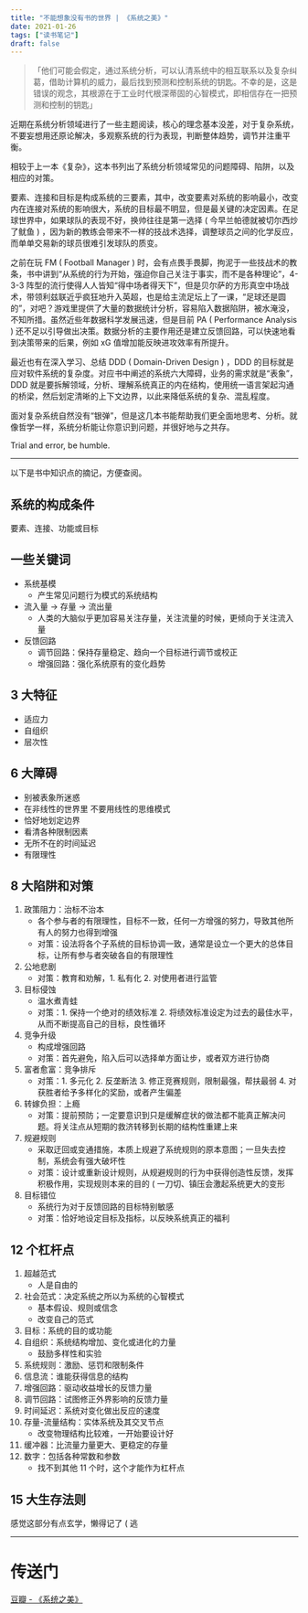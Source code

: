 ```yaml
---
title: "不能想象没有书的世界 | 《系统之美》"
date: 2021-01-26
tags: ["读书笔记"]
draft: false
---
```


> 「他们可能会假定，通过系统分析，可以认清系统中的相互联系以及复杂纠葛，借助计算机的威力，最后找到预测和控制系统的钥匙。不幸的是，这是错误的观念，其根源在于工业时代根深蒂固的心智模式，即相信存在一把预测和控制的钥匙」

近期在系统分析领域进行了一些主题阅读，核心的理念基本没差，对于复杂系统，不要妄想用还原论解决，多观察系统的行为表现，判断整体趋势，调节并注重平衡。

相较于上一本《复杂》，这本书列出了系统分析领域常见的问题障碍、陷阱，以及相应的对策。

要素、连接和目标是构成系统的三要素，其中，改变要素对系统的影响最小，改变内在连接对系统的影响很大，系统的目标最不明显，但是最关键的决定因素。在足球世界中，如果球队的表现不好，换帅往往是第一选择 ( 今早兰帕德就被切尔西炒了鱿鱼 ) ，因为新的教练会带来不一样的技战术选择，调整球员之间的化学反应，而单单交易新的球员很难引发球队的质变。

之前在玩 FM ( Football Manager ) 时，会有点畏手畏脚，拘泥于一些技战术的教条，书中讲到“从系统的行为开始，强迫你自己关注于事实，而不是各种理论”，4-3-3 阵型的流行使得人人皆知“得中场者得天下”，但是贝尔萨的方形真空中场战术，带领利兹联近乎疯狂地升入英超，也是给主流足坛上了一课，“足球还是圆的”，对吧？游戏里提供了大量的数据统计分析，容易陷入数据陷阱，被水淹没，不知所措。虽然近些年数据科学发展迅速，但是目前 PA ( Performance Analysis ) 还不足以引导做出决策。数据分析的主要作用还是建立反馈回路，可以快速地看到决策带来的后果，例如 xG 值增加能反映进攻效率有所提升。

最近也有在深入学习、总结 DDD ( Domain-Driven Design ) ，DDD 的目标就是应对软件系统的复杂度。对应书中阐述的系统六大障碍，业务的需求就是“表象”，DDD 就是要拆解领域，分析、理解系统真正的内在结构，使用统一语言架起沟通的桥梁，然后划定清晰的上下文边界，以此来降低系统的复杂、混乱程度。

面对复杂系统自然没有“银弹”，但是这几本书能帮助我们更全面地思考、分析。就像哲学一样，系统分析能让你意识到问题，并很好地与之共存。

Trial and error, be humble.

---

以下是书中知识点的摘记，方便查阅。

## 系统的构成条件

要素、连接、功能或目标

## 一些关键词

-   系统基模
    -   产生常见问题行为模式的系统结构
-   流入量 -> 存量 -> 流出量
    -   人类的大脑似乎更加容易关注存量，关注流量的时候，更倾向于关注流入量
-   反馈回路
    -   调节回路：保持存量稳定、趋向一个目标进行调节或校正
    -   增强回路：强化系统原有的变化趋势

## 3 大特征

-   适应力
-   自组织
-   层次性

## 6 大障碍

-   别被表象所迷惑
-   在非线性的世界里 不要用线性的思维模式
-   恰好地划定边界
-   看清各种限制因素
-   无所不在的时间延迟
-   有限理性

## 8 大陷阱和对策

1.  政策阻力：治标不治本
    -   各个参与者的有限理性，目标不一致，任何一方增强的努力，导致其他所有人的努力也得到增强
    -   对策：设法将各个子系统的目标协调一致，通常是设立一个更大的总体目标，让所有参与者突破各自的有限理性
2.  公地悲剧
    -   对策：教育和劝解，1. 私有化 2. 对使用者进行监管
3.  目标侵蚀
    -   温水煮青蛙
    -   对策：1. 保持一个绝对的绩效标准  2. 将绩效标准设定为过去的最佳水平，从而不断提高自己的目标，良性循环
4.  竞争升级
    -   构成增强回路
    -   对策：首先避免，陷入后可以选择单方面让步，或者双方进行协商
5.  富者愈富：竞争排斥
    -   对策：1. 多元化 2. 反垄断法 3. 修正竞赛规则，限制最强，帮扶最弱 4. 对获胜者给予多样化的奖励，或者产生偏差
6.  转嫁负担：上瘾
    -   对策：提前预防；一定要意识到只是缓解症状的做法都不能真正解决问题。将关注点从短期的救济转移到长期的结构性重建上来
7.  规避规则
    -   采取迂回或变通措施，本质上规避了系统规则的原本意图；一旦失去控制，系统会有强大破坏性
    -   对策：设计或重新设计规则，从规避规则的行为中获得创造性反馈，发挥积极作用，实现规则本来的目的 ( 一刀切、镇压会激起系统更大的变形
8.  目标错位
    -   系统行为对于反馈回路的目标特别敏感
    -   对策：恰好地设定目标及指标，以反映系统真正的福利

## 12 个杠杆点

1.  超越范式
    -   人是自由的
2.  社会范式：决定系统之所以为系统的心智模式
    -   基本假设、规则或信念
    -   改变自己的范式
3.  目标：系统的目的或功能
4.  自组织：系统结构增加、变化或进化的力量
    -   鼓励多样性和实验
5.  系统规则：激励、惩罚和限制条件
6.  信息流：谁能获得信息的结构
7.  增强回路：驱动收益增长的反馈力量
8.  调节回路：试图修正外界影响的反馈力量
9.  时间延迟：系统对变化做出反应的速度
10. 存量-流量结构：实体系统及其交叉节点
    -   改变物理结构比较难，一开始要设计好
11. 缓冲器：比流量力量更大、更稳定的存量
12. 数字：包括各种常数和参数
    -   找不到其他 11 个时，这个才能作为杠杆点

## 15 大生存法则

感觉这部分有点玄学，懒得记了 ( 逃

---

# 传送门

[豆瓣 - 《系统之美》](https://book.douban.com/subject/11528220/)